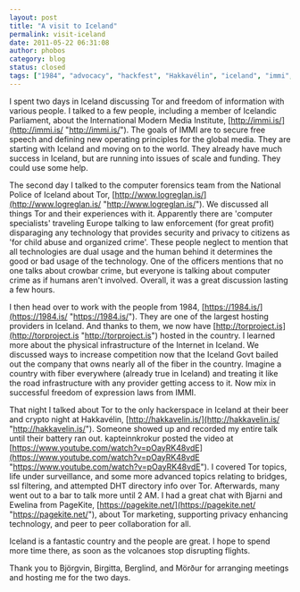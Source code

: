 ```yaml
---
layout: post
title: "A visit to Iceland"
permalink: visit-iceland
date: 2011-05-22 06:31:08
author: phobos
category: blog
status: closed
tags: ["1984", "advocacy", "hackfest", "Hakkavélin", "iceland", "immi", "law enforcement", "pagekite", "tor fans", "volcanoes"]
---
```


I spent two days in Iceland discussing Tor and freedom of information with various people. I talked to a few people, including a member of Icelandic Parliament, about the International Modern Media Institute, [http://immi.is/](http://immi.is/ "http://immi.is/"). The goals of IMMI are to secure free speech and defining new operating principles for the global media. They are starting with Iceland and moving on to the world. They already have much success in Iceland, but are running into issues of scale and funding. They could use some help.

The second day I talked to the computer forensics team from the National Police of Iceland about Tor, [http://www.logreglan.is/](http://www.logreglan.is/ "http://www.logreglan.is/"). We discussed all things Tor and their experiences with it. Apparently there are 'computer specialists' traveling Europe talking to law enforcement (for great profit) disparaging any technology that provides security and privacy to citizens as 'for child abuse and organized crime'. These people neglect to mention that all technologies are dual usage and the human behind it determines the good or bad usage of the technology. One of the officers mentions that no one talks about crowbar crime, but everyone is talking about computer crime as if humans aren't involved. Overall, it was a great discussion lasting a few hours.

I then head over to work with the people from 1984, [https://1984.is/](https://1984.is/ "https://1984.is/"). They are one of the largest hosting providers in Iceland. And thanks to them, we now have [http://torproject.is](http://torproject.is "http://torproject.is") hosted in the country. I learned more about the physical infrastructure of the Internet in Iceland. We discussed ways to increase competition now that the Iceland Govt bailed out the company that owns nearly all of the fiber in the country. Imagine a country with fiber everywhere (already true in Iceland) and treating it like the road infrastructure with any provider getting access to it. Now mix in successful freedom of expression laws from IMMI.

That night I talked about Tor to the only hackerspace in Iceland at their beer and crypto night at Hakkavélin, [http://hakkavelin.is/](http://hakkavelin.is/ "http://hakkavelin.is/"). Someone showed up and recorded my entire talk until their battery ran out. kapteinnkrokur posted the video at [https://www.youtube.com/watch?v=pOayRK48vdE](https://www.youtube.com/watch?v=pOayRK48vdE "https://www.youtube.com/watch?v=pOayRK48vdE"). I covered Tor topics, life under surveillance, and some more advanced topics relating to bridges, ssl filtering, and attempted DHT directory info over Tor. Afterwards, many went out to a bar to talk more until 2 AM. I had a great chat with Bjarni and Ewelina from PageKite, [https://pagekite.net/](https://pagekite.net/ "https://pagekite.net/"), about Tor marketing, supporting privacy enhancing technology, and peer to peer collaboration for all.

Iceland is a fantastic country and the people are great. I hope to spend more time there, as soon as the volcanoes stop disrupting flights.

Thank you to Björgvin, Birgitta, Berglind, and Mörður for arranging meetings and hosting me for the two days.
